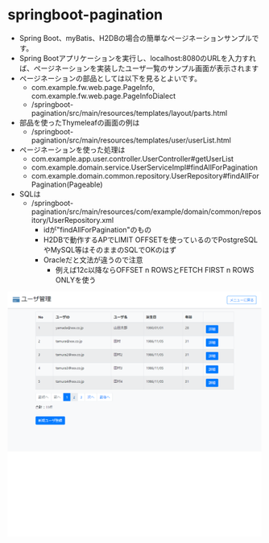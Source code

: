 # springboot-pagination

* Spring Boot、myBatis、H2DBの場合の簡単なページネーションサンプルです。
* Spring Bootアプリケーションを実行し、localhost:8080のURLを入力すれば、ページネーションを実装したユーザ一覧のサンプル画面が表示されます
* ページネーションの部品としては以下を見るとよいです。
  * com.example.fw.web.page.PageInfo, com.example.fw.web.page.PageInfoDialect
  * /springboot-pagination/src/main/resources/templates/layout/parts.html
* 部品を使ったThymeleafの画面の例は
  * /springboot-pagination/src/main/resources/templates/user/userList.html
* ページネーションを使った処理は
  * com.example.app.user.controller.UserController#getUserList
  * com.example.domain.service.UserServiceImpl#findAllForPagination
  * com.example.domain.common.repository.UserRepository#findAllForPagination(Pageable)
* SQLは
  * /springboot-pagination/src/main/resources/com/example/domain/common/repository/UserRepository.xml
    * idが"findAllForPagination"のもの
    * H2DBで動作するAPでLIMIT OFFSETを使っているのでPostgreSQLやMySQL等はそのままのSQLでOKのはず
    * Oracleだと文法が違うので注意
      * 例えば12c以降ならOFFSET n ROWSとFETCH FIRST n ROWS ONLYを使う     

![画面イメージ](screen_image.png)


